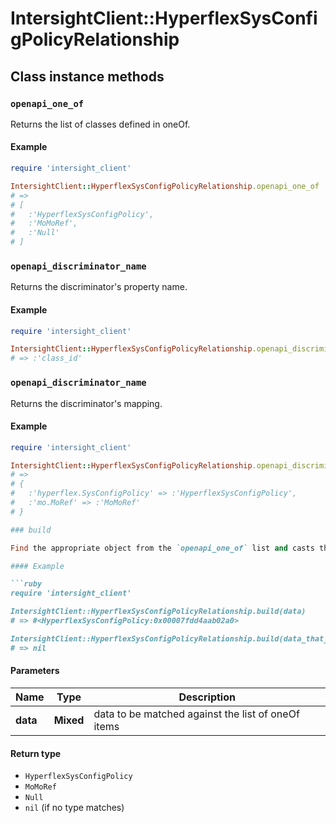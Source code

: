 # IntersightClient::HyperflexSysConfigPolicyRelationship

## Class instance methods

### `openapi_one_of`

Returns the list of classes defined in oneOf.

#### Example

```ruby
require 'intersight_client'

IntersightClient::HyperflexSysConfigPolicyRelationship.openapi_one_of
# =>
# [
#   :'HyperflexSysConfigPolicy',
#   :'MoMoRef',
#   :'Null'
# ]
```

### `openapi_discriminator_name`

Returns the discriminator's property name.

#### Example

```ruby
require 'intersight_client'

IntersightClient::HyperflexSysConfigPolicyRelationship.openapi_discriminator_name
# => :'class_id'
```

### `openapi_discriminator_name`

Returns the discriminator's mapping.

#### Example

```ruby
require 'intersight_client'

IntersightClient::HyperflexSysConfigPolicyRelationship.openapi_discriminator_mapping
# =>
# {
#   :'hyperflex.SysConfigPolicy' => :'HyperflexSysConfigPolicy',
#   :'mo.MoRef' => :'MoMoRef'
# }

### build

Find the appropriate object from the `openapi_one_of` list and casts the data into it.

#### Example

```ruby
require 'intersight_client'

IntersightClient::HyperflexSysConfigPolicyRelationship.build(data)
# => #<HyperflexSysConfigPolicy:0x00007fdd4aab02a0>

IntersightClient::HyperflexSysConfigPolicyRelationship.build(data_that_doesnt_match)
# => nil
```

#### Parameters

| Name | Type | Description |
| ---- | ---- | ----------- |
| **data** | **Mixed** | data to be matched against the list of oneOf items |

#### Return type

- `HyperflexSysConfigPolicy`
- `MoMoRef`
- `Null`
- `nil` (if no type matches)

